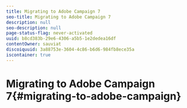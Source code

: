 ```yaml
---
title: Migrating to Adobe Campaign 7
seo-title: Migrating to Adobe Campaign 7
description: null
seo-description: null
page-status-flag: never-activated
uuid: b8cd383b-29e6-4306-a5b5-1e2dedea16df
contentOwner: sauviat
discoiquuid: 3a88753e-3604-4c86-b6d6-984fb8ece35a
iscontainer: true
---
```


# Migrating to Adobe Campaign 7{#migrating-to-adobe-campaign}

